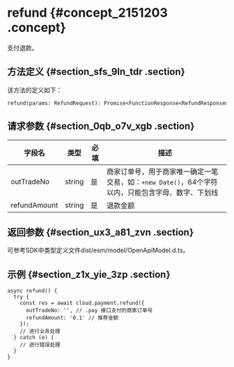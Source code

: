 # refund {#concept_2151203 .concept}

支付退款。

## 方法定义 {#section_sfs_9ln_tdr .section}

该方法的定义如下：

``` {#codeblock_kza_3h2_vd2}
refund(params: RefundRequest): Promise<FunctionResponse<RefundResponse>>
```

## 请求参数 {#section_0qb_o7v_xgb .section}

|字段名|类型|必填|描述|
|---|--|--|--|
|outTradeNo|string|是|商家订单号，用于商家唯一确定一笔交易，如：`+new Date()`，64个字符以内，只能包含字母、数字、下划线|
|refundAmount|string|是|退款金额|

## 返回参数 {#section_ux3_a81_zvn .section}

可参考SDK中类型定义文件dist/esm/model/OpenApiModel.d.ts。

## 示例 {#section_z1x_yie_3zp .section}

``` {#codeblock_005_6j6_4nl}
async refund() {
  try {
    const res = await cloud.payment.refund({
      outTradeNo: '', // .pay 接口支付的商家订单号
      refundAmount: '0.1' // 推荐金额
    });
    // 进行业务处理
  } catch (e) {
    // 进行错误处理
  }
}
```

